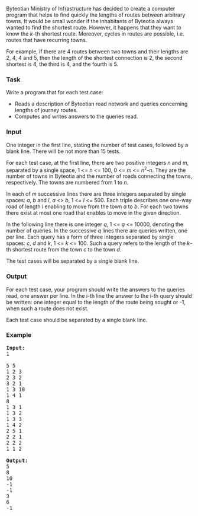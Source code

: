 <p>
Byteotian Ministry of Infrastructure has decided to create a computer program
that helps to find quickly the lengths of routes between arbitrary towns. It
would be small wonder if the inhabitants of Byteotia always wanted to find the
shortest route. However, it happens that they want to know the <i>k</i>-th
shortest route. Moreover, cycles in routes are possible, i.e. routes that have
recurring towns.
</p>
<p>
For example, if there are 4 routes between two towns and their lengths are 2, 4, 4 and 5, then the length of the shortest connection is 2, the second shortest is 4, the third is 4, and the fourth is 5.
</p>

<h3>Task</h3>
<p>
Write a program that for each test case:
</p><ul>
  <li>Reads a description of Byteotian road network and
    queries concerning lengths of journey routes.
  </li><li>Computes and writes answers to the queries read.</li>
</ul>
<p></p>

<h3>Input</h3>
<p>
One integer in the first line, stating the number of test cases, followed by a blank line. There will be not more than 15 tests. 
</p>

<p>
For each test case, at the first line, there are two positive integers <i>n</i> and <i>m</i>, separated by a single space, 1 &lt;= <i>n</i> &lt;= 100, 0 &lt;= <i>m</i>
&lt;= <i>n</i><sup>2</sup>-<i>n</i>. They are the number of towns in Byteotia and the number of roads connecting the towns, respectively. The towns are numbered from 1 to <i>n</i>.
</p>
<p>
In each of <i>m</i> successive lines there are three integers separated by single spaces: <i>a</i>, <i>b</i> and <i>l</i>, <i>a</i> &lt;&gt; <i>b</i>, 1
&lt;= <i>l</i> &lt;= 500. Each triple describes one one-way road of length <i>l</i>
enabling to move from the town <i>a</i> to <i>b</i>. For each two towns there
exist at most one road that enables to move in the given direction.
</p>
<p>
In the following line there is one integer <i>q</i>, 1 &lt;= <i>q</i> &lt;= 10000, denoting the number of queries. In the successive <i>q</i> lines there are queries written, one per line. Each query has a form of three integers separated by single spaces: <i>c</i>, <i>d</i> and <i>k</i>, 1 &lt;= <i>k</i> &lt;= 100. Such a query refers to the length of the <i>k</i>-th shortest route from the town <i>c</i> to the town <i>d</i>.
</p>
<p>
The test cases will be separated by a single blank line. 
</p>

<h3>Output</h3>
<p>
For each test case, your program should write the answers to the queries read, one answer per line. In the i-th line the answer to the i-th query should be written: one integer equal to the length of the route being sought or -1, when such a route does not exist.
</p>
<p>
Each test case should be separated by a single blank line. 
</p>

<h3>Example</h3>

<pre><b>Input:</b>
1

5 5
1 2 3
2 3 2
3 2 1
1 3 10
1 4 1
8
1 3 1
1 3 2
1 3 3
1 4 2
2 5 1
2 2 1
2 2 2
1 1 2

<b>Output:</b>
5
8
10
-1
-1
3
6
-1
</pre>